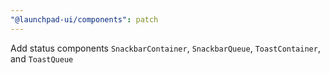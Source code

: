 ```yaml
---
"@launchpad-ui/components": patch
---
```


Add status components `SnackbarContainer`, `SnackbarQueue`, `ToastContainer`, and `ToastQueue`
